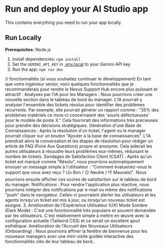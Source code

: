 # Run and deploy your AI Studio app

This contains everything you need to run your app locally.

## Run Locally

**Prerequisites:**  Node.js


1. Install dependencies:
   `npm install`
2. Set the `GEMINI_API_KEY` in [.env.local](.env.local) to your Gemini API key
3. Run the app:
   `npm run dev `

// fonctionnalités (si vous souhaitez continuer le développement)
En tant que votre ingénieur senior, voici quelques fonctionnalités que je recommanderais pour rendre le Nexus Support Hub encore plus puissant et attractif :
Analyses par l'IA pour les Managers : Nous pourrions créer une nouvelle section dans le tableau de bord du manager. L'IA pourrait y analyser l'ensemble des tickets résolus pour identifier des problèmes récurrents. Par exemple, elle pourrait générer un rapport comme : "35% des problèmes matériels ce mois-ci concernaient des 'souris défectueuses' pour le modèle de poste X." Cela fournirait des informations très précieuses pour prendre des décisions stratégiques.
Génération d'une Base de Connaissances : Après la résolution d'un ticket, l'agent ou le manager pourrait cliquer sur un bouton "Ajouter à la base de connaissances". L'IA prendrait alors la conversation et les étapes de résolution pour rédiger un article de FAQ (Foire Aux Questions) propre et anonyme. Cela aiderait les autres utilisateurs à résoudre leurs problèmes eux-mêmes, réduisant le nombre de tickets.
Sondages de Satisfaction Client (CSAT) : Après qu'un ticket est marqué comme "Résolu", nous pourrions automatiquement envoyer un message simple à l'utilisateur : "Comment évalueriez-vous le support que vous avez reçu ? (👍 Bon / 😐 Neutre / 👎 Mauvais)". Nous pourrions ensuite afficher ces scores de satisfaction sur le tableau de bord du manager.
Notifications : Pour rendre l'application plus réactive, nous pourrions intégrer des notifications par e-mail ou même des notifications "push" dans le navigateur. Celles-ci pourraient alerter les utilisateurs et les agents lorsqu'un ticket est mis à jour, ou lorsqu'un nouveau ticket est assigné.
3. Amélioration de l'Expérience Utilisateur (UX)
Mode Sombre (Dark Mode) : C'est une fonctionnalité très populaire et souvent demandée par les utilisateurs. C'est relativement simple à mettre en œuvre avec la configuration actuelle (Tailwind CSS) et ce serait un excellent ajout esthétique.
Amélioration de l'Accueil des Nouveaux Utilisateurs (Onboarding) : Nous pourrions affiner la fenêtre de bienvenue pour les nouveaux managers avec une mini-visite guidée interactive des fonctionnalités clés de leur tableau de bord..
